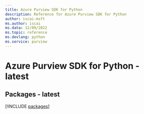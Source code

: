 ```yaml
---
title: Azure Purview SDK for Python
description: Reference for Azure Purview SDK for Python
author: iscai-msft
ms.author: iscai
ms.data: 12/09/2022
ms.topic: reference
ms.devlang: python
ms.service: purview
---
```

# Azure Purview SDK for Python - latest
## Packages - latest
[!INCLUDE [packages](purview-index.md)]